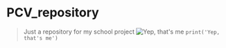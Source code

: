 # **PCV_repository**
> Just a repository for my school project
![Yep, that's me](https://hashfifahle000.github.io/assets/img/scout_boy2.jpg)
`print('Yep, that's me')`

